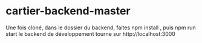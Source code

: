 # cartier-backend-master
Une fois cloné, dans le dossier du backend, faites  npm install  , puis  npm run start
le backend de développement tourne sur http://localhost:3000